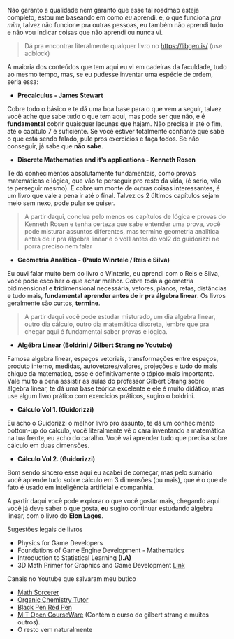 Não garanto a qualidade nem garanto que esse tal roadmap esteja completo, estou me baseando em como *eu* aprendi. e, o que funciona *pra mim*, talvez não funcione pra outras pessoas, eu também não aprendi tudo e não vou indicar coisas que não aprendi ou nunca vi.

> Dá pra encontrar literalmente qualquer livro no https://libgen.is/ (use adblock)

A maioria dos conteúdos que tem aqui eu vi em cadeiras da faculdade, tudo ao mesmo tempo, mas, se eu pudesse inventar uma espécie de ordem, seria essa:
- **Precalculus - James Stewart**

Cobre todo o básico e te dá uma boa base para o que vem a seguir, talvez você ache que sabe tudo o que tem aqui, mas pode ser que não, e é **fundamental** cobrir quaisquer lacunas que hajam. Não precisa ir até o fim, até o capítulo 7 é suficiente. Se você estiver totalmente confiante que sabe o que está sendo falado, pule pros exercícios e faça todos. Se não conseguir, já sabe que **não** **sabe**.

- **Discrete Mathematics and it's applications - Kenneth Rosen**

Te dá conhecimentos absolutamente fundamentais, como provas matemáticas e lógica, que vão te perseguir pro resto da vida, (é sério, vão te perseguir mesmo). E cobre um monte de outras coisas interessantes, é um livro que vale a pena ir até o final. Talvez os 2 últimos capítulos sejam meio sem nexo, pode pular se quiser.

> A partir daqui, conclua pelo menos os capítulos de lógica e provas do Kenneth Rosen e tenha certeza que sabe entender uma prova, você pode misturar assuntos diferentes, mas termine geometria analítica antes de ir pra álgebra linear e o vol1 antes do vol2 do guidorizzi ne porra preciso nem falar

- **Geometria Analítica - (Paulo Winrtele / Reis e Silva)**

Eu ouvi falar muito bem do livro o Winterle, eu aprendi com o Reis e Silva, você pode escolher o que achar melhor. Cobre toda a geometria bidimensional e **tri**dimensional necessária, vetores, planos, retas, distâncias e tudo mais, **fundamental aprender antes de ir pra álgebra linear**. Os livros geralmente são curtos, **termine**.

> A partir daqui você pode estudar misturado, um dia algebra linear, outro dia cálculo, outro dia matemática discreta, lembre que pra chegar aqui é fundamental saber provas e lógica.

- **Algébra Linear (Boldrini / Gilbert Strang no Youtube)**

Famosa algebra linear, espaços vetoriais, transformações entre espaços, produto interno, medidas, autovetores/valores, projeções e tudo do mais chique da matematica, esse é definitivamente o tópico mais importante.
Vale muito a pena assistir as aulas do professor Gilbert Strang sobre álgebra linear, te dá uma base teórica excelente e ele é muito didático, mas use algum livro prático com exercícios práticos, sugiro o boldrini.

- **Cálculo Vol 1. (Guidorizzi)**

Eu acho o Guidorizzi o melhor livro pro assunto, te dá um conhecimento bottom-up do cálculo, você literalmente vê o cara inventando a matemática na tua frente, eu acho do caralho. Você vai aprender tudo que precisa sobre cálculo em duas dimensões.

- **Cálculo Vol 2. (Guidorizzi)**

Bom sendo sincero esse aqui eu acabei de começar, mas pelo sumário você aprende tudo sobre cálculo em 3 dimensões (ou mais), que é o que de fato é usado em inteligência artificial e companhia.

A partir daqui você pode explorar o que você gostar mais, chegando aqui você já deve saber o que gosta, **eu** sugiro continuar estudando álgebra linear, com o livro do **Elon Lages**.

Sugestões legais de livros

- Physics for Game Developers
- Foundations of Game Engine Development - Mathematics
- Introduction to Statistical Learning  **(I.A)**
- 3D Math Primer for Graphics and Game Development [Link](https://gamemath.com/)

Canais no Youtube que salvaram meu butico

- [Math Sorcerer](https://www.youtube.com/@TheMathSorcerer)
- [Organic Chemistry Tutor](https://www.youtube.com/@TheOrganicChemistryTutor)
- [Black Pen Red Pen](https://www.youtube.com/@blackpenredpen)
- [MIT Open CourseWare](https://www.youtube.com/@mitocw) (Contém o curso do gilbert strang e muitos outros).
- O resto vem naturalmente